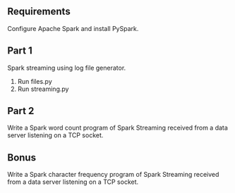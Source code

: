 Requirements
-

Configure Apache Spark and install PySpark.

Part 1
-
Spark streaming using log file generator.

1. Run files.py
2. Run streaming.py

Part 2
-
Write a Spark word count program of Spark Streaming received from a data server listening on a TCP socket.

Bonus
-
Write a Spark character frequency program of Spark Streaming received from a data server listening on a TCP socket.